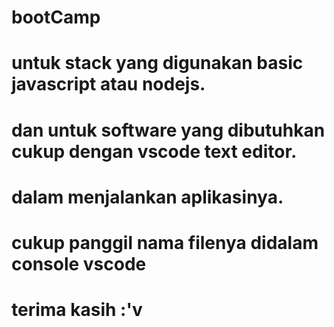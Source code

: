 # bootCamp
# untuk stack yang digunakan basic javascript atau nodejs.
# dan untuk software yang dibutuhkan cukup dengan vscode text editor.
# dalam menjalankan aplikasinya.
# cukup panggil nama filenya didalam console vscode
# terima kasih :'v
